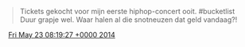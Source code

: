 > Tickets gekocht voor mijn eerste hiphop\-concert ooit\. \#bucketlist Duur grapje wel\. Waar halen al die snotneuzen dat geld vandaag?\!

<img src="../../media/tweet.ico" width="12" /> [Fri May 23 08:19:27 +0000 2014](https://twitter.com/DromerDenker/status/469754467421020160)